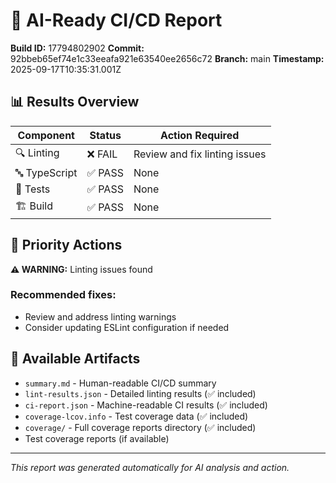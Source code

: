 # 🤖 AI-Ready CI/CD Report

**Build ID:** 17794802902
**Commit:** 92bbeb65ef74e1c33eeafa921e63540ee2656c72
**Branch:** main
**Timestamp:** 2025-09-17T10:35:31.001Z

## 📊 Results Overview

| Component | Status | Action Required |
|-----------|---------|----------------|
| 🔍 Linting | ❌ FAIL | Review and fix linting issues |
| 🔤 TypeScript | ✅ PASS | None |
| 🧪 Tests | ✅ PASS | None |
| 🏗️ Build | ✅ PASS | None |

## 🎯 Priority Actions

**⚠️ WARNING:** Linting issues found

### Recommended fixes:
- Review and address linting warnings
- Consider updating ESLint configuration if needed

## 📁 Available Artifacts

- `summary.md` - Human-readable CI/CD summary  
- `lint-results.json` - Detailed linting results (✅ included)
- `ci-report.json` - Machine-readable CI results (✅ included)
- `coverage-lcov.info` - Test coverage data (✅ included)
- `coverage/` - Full coverage reports directory (✅ included)
- Test coverage reports (if available)

---
*This report was generated automatically for AI analysis and action.*
